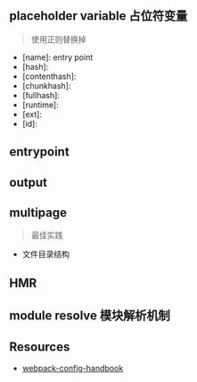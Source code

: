 ## placeholder variable 占位符变量

> 使用正则替换掉

- [name]: entry point
- [hash]:
- [contenthash]:
- [chunkhash]:
- [fullhash]:
- [runtime]:
- [ext]:
- [id]:

## entrypoint

## output

## multipage

> 最佳实践

- 文件目录结构

## HMR

## module resolve 模块解析机制

## Resources

- [webpack-config-handbook](https://github.com/yuhaoju/webpack-config-handbook/tree/webpack-v5)
